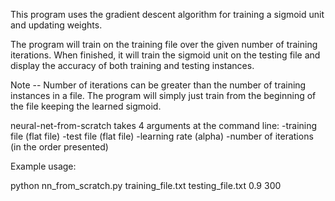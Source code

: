 This program uses the gradient descent algorithm for training a sigmoid unit and updating weights.

The program will train on the training file over the given number of training iterations. When finished, it will train the sigmoid unit on the testing file and display the accuracy of both training and testing instances.

Note -- Number of iterations can be greater than the number of training instances in a file. The program will simply just train from the beginning of the file keeping the learned sigmoid.

neural-net-from-scratch takes 4 arguments at the command line:
-training file (flat file)
-test file (flat file)
-learning rate (alpha)
-number of iterations
(in the order presented)

Example usage:

   python nn_from_scratch.py training_file.txt testing_file.txt 0.9 300
